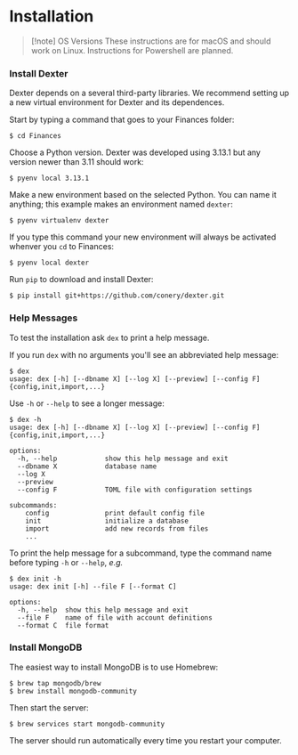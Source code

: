 # Installation

> [!note] OS Versions
> These instructions are for macOS and should work on Linux.
> Instructions for Powershell are planned.

### Install Dexter

Dexter depends on a several third-party libraries.
We recommend setting up a new virtual environment for Dexter and its dependences.

Start by typing a command that goes to your Finances folder:
```shell
$ cd Finances
```

Choose a Python version.
Dexter was developed using 3.13.1 but any version newer than 3.11 should work:
```shell
$ pyenv local 3.13.1
```

Make a new environment based on the selected Python.
You can name it anything; this example makes an environment named `dexter`:
```shell
$ pyenv virtualenv dexter
```

If you type this command your new environment will always be activated whenver you `cd` to Finances:
```shell
$ pyenv local dexter
```

Run `pip` to download and install Dexter:
```shell
$ pip install git+https://github.com/conery/dexter.git
```

### Help Messages

To test the installation ask `dex` to print a help message.

If you run `dex` with no arguments you'll see an abbreviated help message:
```shell
$ dex
usage: dex [-h] [--dbname X] [--log X] [--preview] [--config F] {config,init,import,...}
```

Use `-h` or `--help` to see a longer message:
```shell
$ dex -h
usage: dex [-h] [--dbname X] [--log X] [--preview] [--config F] {config,init,import,...}

options:
  -h, --help            show this help message and exit
  --dbname X            database name
  --log X
  --preview
  --config F            TOML file with configuration settings

subcommands:
    config              print default config file
    init                initialize a database
    import              add new records from files
    ...
```

To print the help message for a subcommand, type the command name before typing `-h` or `--help`, _e.g._
```shell
$ dex init -h
usage: dex init [-h] --file F [--format C]

options:
  -h, --help  show this help message and exit
  --file F    name of file with account definitions
  --format C  file format
```

### Install MongoDB

The easiest way to install MongoDB is to use Homebrew:
```shell
$ brew tap mongodb/brew
$ brew install mongodb-community
```

Then start the server:
```shell
$ brew services start mongodb-community
```

The server should run automatically every time you restart your computer.

